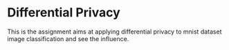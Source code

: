 # Differential Privacy

This is the assignment aims at applying differential privacy to mnist dataset image classification and see the influence.
